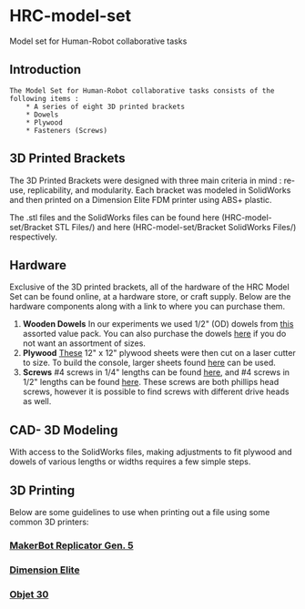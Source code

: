 # HRC-model-set
Model set for Human-Robot collaborative tasks

## Introduction

	The Model Set for Human-Robot collaborative tasks consists of the following items :
		* A series of eight 3D printed brackets
		* Dowels
		* Plywood
		* Fasteners (Screws)

## 3D Printed Brackets

The 3D Printed Brackets were designed with three main criteria in mind : re-use, replicability, and modularity.
Each bracket was modeled in SolidWorks and then printed on a Dimension Elite FDM printer using ABS+ plastic.

The .stl files and the SolidWorks files can be found here (HRC-model-set/Bracket STL Files/) and here (HRC-model-set/Bracket SolidWorks Files/) respectively.

## Hardware

Exclusive of the 3D printed brackets, all of the hardware of the HRC Model Set can be found online, at a hardware store, or craft supply. Below are the hardware components along with a link to where you can purchase them.

1. __Wooden Dowels__ In our experiments we used 1/2" (OD) dowels from [this]( https://www.amazon.com/gp/product/B00YDLVP9C/ref=oh_aui_search_detailpage?ie=UTF8&psc=1) assorted value pack. You can also purchase the dowels [here](https://www.amazon.com/Wooden-Dowel-Rods-12-Bag/dp/B00XQI3NJS/ref=sr_1_2?ie=UTF8&qid=1488559469&sr=8-2&keywords=1%2F2%22+craft+dowel) if you do not want an assortment of sizes.
2. __Plywood__ [These](https://www.amazon.com/gp/product/B00CQKYZPI/ref=oh_aui_search_detailpage?ie=UTF8&psc=1) 12" x 12" plywood sheets were then cut on a laser cutter to size. To build the console, larger sheets found [here](https://www.amazon.com/Baltic-Birch-Plywood-Scroll-Woodpeckers/dp/B01MQTWKBX/ref=sr_1_1_m?s=arts-crafts&ie=UTF8&qid=1488566139&sr=1-1&keywords=24%22x24%22%2Bcraft%2Bplywood&th=1) can be used.
3. __Screws__ #4 screws in 1/4" lengths can be found [here](https://www.amazon.com/gp/product/B01HAEX8C0/ref=oh_aui_search_detailpage?ie=UTF8&psc=1), and #4 screws in 1/2" lengths can be found [here](https://www.amazon.com/gp/product/B00OKIT234/ref=oh_aui_search_detailpage?ie=UTF8&psc=1). These screws are both phillips head screws, however it is possible to find screws with different drive heads as well.

## CAD- 3D Modeling
With access to the SolidWorks files, making adjustments to fit plywood and dowels of various lengths or widths requires a few simple steps.

<!-- Insert images of screenshots that show how to modify dowel diameter and plywood thickness. -->

## 3D Printing

Below are some guidelines to use when printing out a file using some common 3D printers:

### [MakerBot Replicator Gen. 5](https://www.makerbot.com/replicator/)

### [Dimension Elite](http://www.stratasys.com/~/media/Main/Files/Machine_Spec_Sheets/PSS_FDM_DimElite.pdf?la=en)

### [Objet 30](http://www.stratasys.com/3d-printers/design-series/objet30?cid=70130000001stsN&utm_ad=Objet30&utm_source=google&utm_term=objet30&utm_campaign=Search+-+US+-+Brand&utm_medium=cpc&utm_content=sDBnZ7UQ1_dc%7Cpcrid%7C102344693641%7Cpkw%7Cobjet30%7Cpmt%7Cp%7C&gclid=CJ2l8qOBu9ICFZCFswodHTwPbg) 

